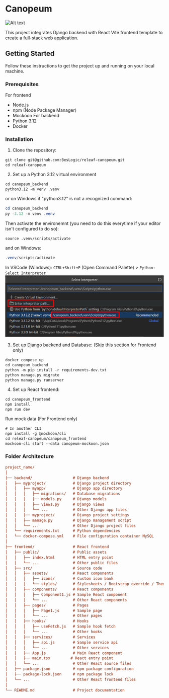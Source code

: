 # Canopeum

![Alt text](canopeum_frontend/public/Canopeum_Logo.jpg?raw=true "Logo")

This project integrates Django backend with React Vite frontend template to create a full-stack web application.

## Getting Started

Follow these instructions to get the project up and running on your local machine.

### Prerequisites

For frontend

- Node.js
- npm (Node Package Manager)
- Mockoon
For backend
- Python 3.12
- Docker

### Installation

1. Clone the repository:

```shell
git clone git@github.com:BesLogic/releaf-canopeum.git
cd releaf-canopeum
```

2. Set up a Python 3.12 virtual environment

```shell
cd canopeum_backend
python3.12 -m venv .venv
```

or on Windows if "python3.12" is not a recognized command:

```powershell
cd canopeum_backend
py -3.12 -m venv .venv
```

Then activate the environemnt (you need to do this everytime if your editor isn't configured to do so):

```shell
source .venv/scripts/activate
```

and on Windows:

```powershell
.venv/scripts/activate
```

In VSCode (Windows):
`CTRL+Shift+P` (Open Command Palette) > `Python: Select Interpreter`
![VSCode_select_venv](/docs/VSCode_select_venv.png)

3. Set up Django backend and Database: (Skip this section for Frontend only)

```shell
docker compose up
cd canopeum_backend
python -m pip install -r requirements-dev.txt
python manage.py migrate
python manage.py runserver
```

4. Set up React frontend:

```shell
cd canopeum_frontend
npm install
npm run dev
```

Run mock data (For Frontend only)

```shell
# In another CLI
npm install -g @mockoon/cli
cd releaf-canopeum/canopeum_frontend
mockoon-cli start --data canopeum-mockoon.json
```

### Folder Architecture

```ini
project_name/
│
├── backend/                  # Django backend
│   ├── myproject/            # Django project directory
│   │   ├── myapp/            # Django app directory
│   │   │   ├── migrations/   # Database migrations
│   │   │   ├── models.py     # Django models
│   │   │   ├── views.py      # Django views
│   │   │   └── ...           # Other Django app files
│   │   ├── myproject/        # Django project settings
│   │   ├── manage.py         # Django management script
│   │   └── ...               # Other Django project files
│   └── requirements.txt      # Python dependencies
│   └── docker-compose.yml    # File configuration container MySQL
│
├── frontend/                 # React frontend
│   ├── public/               # Public assets
│   │   ├── index.html        # HTML entry point
│   │   └── ...               # Other public files
│   ├── src/                  # Source code
│   │   ├── assets/           # React components
│   │   │   ├── icons/        # Custom icon bank
│   │   │   └── styles/       # Stylesheets / Bootstrap override / Theme variables
│   │   ├── components/       # React components
│   │   │   ├── Component1.js # Sample React component
│   │   │   └── ...           # Other React components
│   │   ├── pages/            # Pages
│   │   │   ├── Page1.js      # Sample page
│   │   │   └── ...           # Other pages
│   │   ├── hooks/            # Hooks
│   │   │   ├── useFetch.js   # Sample hook fetch
│   │   │   └── ...           # Other hooks
│   │   ├── services/         # Services
│   │   │   ├── api.js        # Sample service api
│   │   │   └── ...           # Other services
│   │   ├── App.js            # Main React component
│   │   ├── main.tsx         # React entry point
│   │   └── ...               # Other React source files
│   ├── package.json          # npm package configuration
│   ├── package-lock.json     # npm package lock
│   └── ...                   # Other React frontend files
│
└── README.md                 # Project documentation
```
